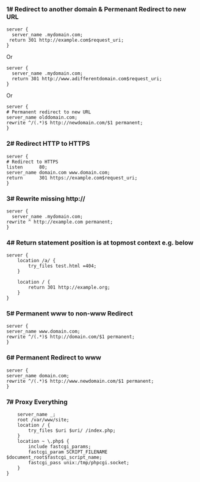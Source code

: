 
### 1# Redirect to another domain & Permenant Redirect to new URL
```
server {
  server_name .mydomain.com;
 return 301 http://example.com$request_uri;
}
```
Or
```
server {
  server_name .mydomain.com;
  return 301 http://www.adifferentdomain.com$request_uri;
}
```
Or
```
server {
# Permanent redirect to new URL
server_name olddomain.com;
rewrite ^/(.*)$ http://newdomain.com/$1 permanent;
}
```

### 2# Redirect HTTP to HTTPS
```
server {
# Redirect to HTTPS
listen      80;
server_name domain.com www.domain.com;
return      301 https://example.com$request_uri;
}
```


### 3# Rewrite missing http://

```
server {
  server_name .mydomain.com;
rewrite ^ http://example.com permanent;
}
```

### 4# Return statement position is at topmost context e.g. below

```
server {
    location /a/ {
        try_files test.html =404;
    }

    location / {
        return 301 http://example.org;
    }
}
```


### 5# Permanent www to non-www Redirect
```
server {
server_name www.domain.com;
rewrite ^/(.*)$ http://domain.com/$1 permanent;
}
```

### 6# Permanent Redirect to www
```
server {
server_name domain.com;
rewrite ^/(.*)$ http://www.newdomain.com/$1 permanent;
}
```
### 7# Proxy Everything

```
    server_name _;
    root /var/www/site;
    location / {
        try_files $uri $uri/ /index.php;
    }
    location ~ \.php$ {
        include fastcgi_params;
        fastcgi_param SCRIPT_FILENAME $document_root$fastcgi_script_name;
        fastcgi_pass unix:/tmp/phpcgi.socket;
    }
}
```
